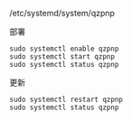 /etc/systemd/system/qzpnp

部署
```
sudo systemctl enable qzpnp
sudo systemctl start qzpnp
sudo systemctl status qzpnp
```

更新
```
sudo systemctl restart qzpnp
sudo systemctl status qzpnp
```